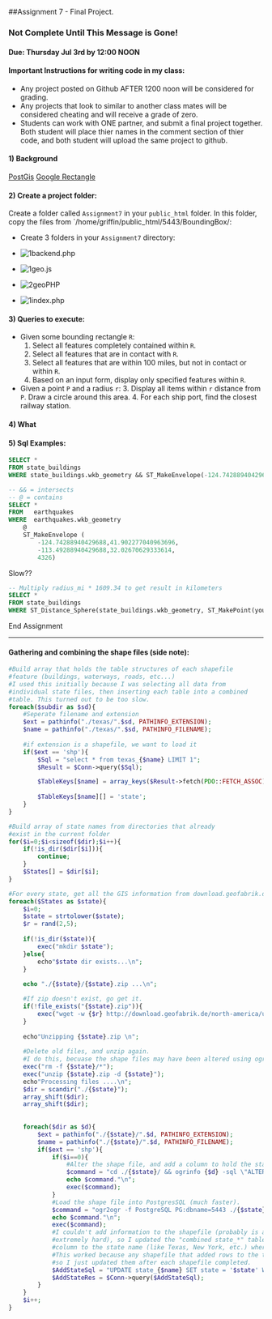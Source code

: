 ##Assignment 7 - Final Project.

### Not Complete Until This Message is Gone!

#### Due: Thursday Jul 3rd by 12:00 NOON

#### Important Instructions for writing code in my class:

>
- Any project posted on Github AFTER 1200 noon will be considered for grading.
- Any projects that look to similar to another class mates will be considered cheating and will receive a grade of zero.
- Students can work with ONE partner, and submit a final project together. Both student will place thier names in the comment section of thier code, and both student will upload the same project to github. 

#### 1) Background

[PostGis](http://postgis.net/docs/manual-2.1/reference.html#PostGIS_Types)
[Google Rectangle](https://developers.google.com/maps/documentation/javascript/examples/rectangle-simple)

#### 2) Create a project folder:

Create a folder called `Assignment7` in your `public_html` folder. In this folder, copy the files from `/home/griffin/public_html/5443/BoundingBox/:

- Create 3 folders in your `Assignment7` directory:

- ![1]backend.php
- ![1]geo.js
- ![2]geoPHP
- ![1]index.php

#### 3) Queries to execute:

-  Given some bounding rectangle `R`:
    1. Select all features completely contained within `R`.
    2. Select all features that are in contact with `R`.
    3. Select all features that are within 100 miles, but not in contact or within `R`.
    2. Based on an input form, display only specified features within `R`.
- Given a point `P` and a radius `r`:
    3. Display all items within `r` distance from `P`. Draw a circle around this area.
    4. For each ship port, find the closest railway station.

#### 4) What 

#### 5) Sql Examples:

```sql
SELECT *
FROM state_buildings
WHERE state_buildings.wkb_geometry && ST_MakeEnvelope(-124.74288940429688,41.902277040963696, -113.49288940429688,32.02670629333614 );
```

```sql
-- && = intersects
-- @ = contains
SELECT *
FROM   earthquakes
WHERE  earthquakes.wkb_geometry 
    @
    ST_MakeEnvelope (
        -124.74288940429688,41.902277040963696,  
        -113.49288940429688,32.02670629333614, 
        4326)
```

Slow??
```sql
-- Multiply radius_mi * 1609.34 to get result in kilometers
SELECT *
FROM state_buildings
WHERE ST_Distance_Sphere(state_buildings.wkb_geometry, ST_MakePoint(your_lon,your_lat)) <= radius_mi
```

End Assignment

-----

#### Gathering and combining the shape files (side note):

```php
#Build array that holds the table structures of each shapefile
#feature (buildings, waterways, roads, etc...)
#I used this initially because I was selecting all data from 
#individual state files, then inserting each table into a combined
#table. This turned out to be too slow.
foreach($subdir as $sd){
    #Seperate filename and extension
	$ext = pathinfo("./texas/".$sd, PATHINFO_EXTENSION);
	$name = pathinfo("./texas/".$sd, PATHINFO_FILENAME);
    
    #if extension is a shapefile, we want to load it
	if($ext == 'shp'){
		$Sql = "select * from texas_{$name} LIMIT 1";
		$Result = $Conn->query($Sql);

		$TableKeys[$name] = array_keys($Result->fetch(PDO::FETCH_ASSOC));
		
		$TableKeys[$name][] = 'state';
	}
}

#Build array of state names from directories that already
#exist in the current folder
for($i=0;$i<sizeof($dir);$i++){
	if(!is_dir($dir[$i])){
		continue;
	}
	$States[] = $dir[$i];
}

#For every state, get all the GIS information from download.geofabrik.de
foreach($States as $state){
	$i=0;
    $state = strtolower($state);
	$r = rand(2,5);
	
	if(!is_dir($state)){
        exec("mkdir $state");
    }else{
    	echo"$state dir exists...\n";
    }
    
    echo "./{$state}/{$state}.zip ...\n";

    #If zip doesn't exist, go get it.
	if(!file_exists("{$state}.zip")){
	    exec("wget -w {$r} http://download.geofabrik.de/north-america/us/{$state}-latest.shp.zip -O {$state}.zip");
	}
	
    echo"Unzipping {$state}.zip \n";
    
    #Delete old files, and unzip again.
    #I do this, becuase the shape files may have been altered using ogrinfo
    exec("rm -f {$state}/*");
	exec("unzip {$state}.zip -d {$state}");
	echo"Processing files ....\n";
	$dir = scandir("./{$state}");
	array_shift($dir);
	array_shift($dir);
	
    
	foreach($dir as $d){
		$ext = pathinfo("./{$state}/".$d, PATHINFO_EXTENSION);
		$name = pathinfo("./{$state}/".$d, PATHINFO_FILENAME);
		if($ext == 'shp'){
			if($i==0){
                #Alter the shape file, and add a column to hold the states name.
				$command = "cd ./{$state}/ && ogrinfo {$d} -sql \"ALTER TABLE {$name} ADD COLUMN state varchar(48)\"";
				echo $command."\n";
		    	exec($command);
		    }
            #Load the shape file into PostgresSQL (much faster).
		    $command = "ogr2ogr -f PostgreSQL PG:dbname=5443 ./{$state}/{$d} -nln state_{$name} -update -progress -append";
		    echo $command."\n";
			exec($command);
            #I couldn't add information to the shapefile (probably is a way, but I didn't look
            #extremely hard), so I updated the "combined state_*" table and set the state
            #column to the state name (like Texas, New York, etc.) where state was null.
            #This worked because any shapefile that added rows to the table left state null,
            #so I just updated them after each shapefile completed.
			$AddStateSql = "UPDATE state_{$name} SET state = '$state' WHERE state IS NULL";
			$AddStateRes = $Conn->query($AddStateSql);
		}
	}
	$i++;
}
```


[1]: https://cdn1.iconfinder.com/data/icons/stilllife/24x24/filesystems/gnome-fs-directory.png
[2]: http://png-2.findicons.com/files/icons/2360/spirit20/20/file_php.png
[3]: http://www.lecollagiste.com/collanews/themes/lilina/web/media/folder.gif
